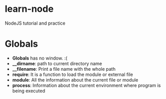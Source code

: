 # learn-node
NodeJS tutorial and practice

# Globals

- **Globals** has no window. :(
- **__dirname**: path to current directory name
- **__filename**: Print a file name with the whole path
- **require**: It is a function to load the module or external file
- **module**: All the information about the current file or module
- **process**: Information about the current environment where program is being executed

